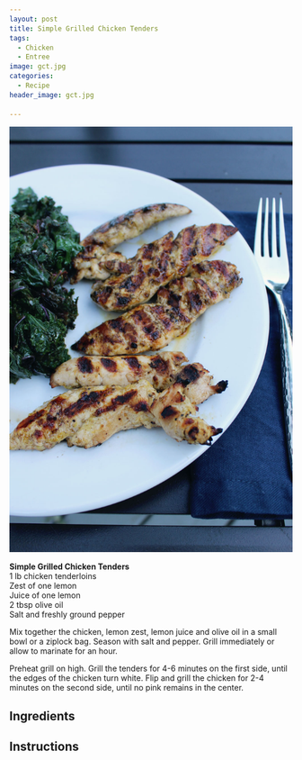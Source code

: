 ```yaml
---
layout: post
title: Simple Grilled Chicken Tenders
tags:
  - Chicken
  - Entree
image: gct.jpg
categories:
  - Recipe
header_image: gct.jpg

---
```


![Image of Simple Grilled Chicken Tenders.](/upload/gct.jpg)

**Simple Grilled Chicken Tenders**  
1 lb chicken tenderloins  
Zest of one lemon  
Juice of one lemon  
2 tbsp olive oil  
Salt and freshly ground pepper  
  
Mix together the chicken, lemon zest, lemon juice and olive oil in a small bowl or a ziplock bag. Season with salt and pepper. Grill immediately or allow to marinate for an hour.  
  
Preheat grill on high. Grill the tenders for 4-6 minutes on the first side, until the edges of the chicken turn white. Flip and grill the chicken for 2-4 minutes on the second side, until no pink remains in the center.

## Ingredients



## Instructions







